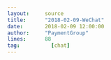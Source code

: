 ```yaml
---
layout:     source 
title:      "2018-02-09-WeChat"
date:       2018-02-09 12:00:00
author:     "PaymentGroup"
lines:      88 
tag:		  [chat]
---
```

